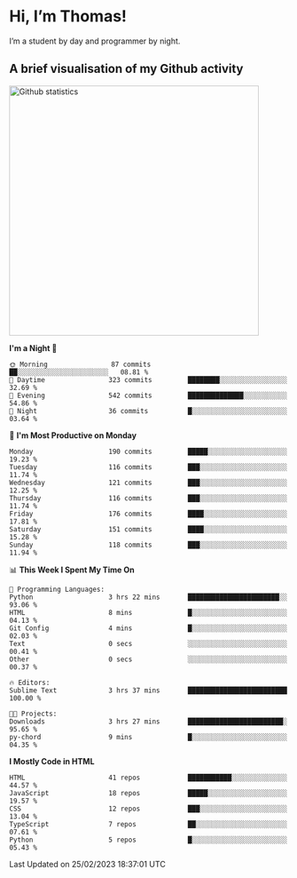 # Hi, I’m Thomas!
I’m a student by day and programmer by night.

## A brief visualisation of my Github activity

<img title="My Github statistics" alt="Github statistics" width="450px" src="https://github-readme-stats.vercel.app/api?username=thomasrettig&show_icons=true&include_all_commits=true&count_private=true&&hide=issues&theme=tokyonight&border_radius=6px"/>

<!--START_SECTION:waka-->
**I'm a Night 🦉** 

```text
🌞 Morning                87 commits          ██░░░░░░░░░░░░░░░░░░░░░░░   08.81 % 
🌆 Daytime                323 commits         ████████░░░░░░░░░░░░░░░░░   32.69 % 
🌃 Evening                542 commits         ██████████████░░░░░░░░░░░   54.86 % 
🌙 Night                  36 commits          █░░░░░░░░░░░░░░░░░░░░░░░░   03.64 % 
```
📅 **I'm Most Productive on Monday** 

```text
Monday                   190 commits         █████░░░░░░░░░░░░░░░░░░░░   19.23 % 
Tuesday                  116 commits         ███░░░░░░░░░░░░░░░░░░░░░░   11.74 % 
Wednesday                121 commits         ███░░░░░░░░░░░░░░░░░░░░░░   12.25 % 
Thursday                 116 commits         ███░░░░░░░░░░░░░░░░░░░░░░   11.74 % 
Friday                   176 commits         ████░░░░░░░░░░░░░░░░░░░░░   17.81 % 
Saturday                 151 commits         ████░░░░░░░░░░░░░░░░░░░░░   15.28 % 
Sunday                   118 commits         ███░░░░░░░░░░░░░░░░░░░░░░   11.94 % 
```


📊 **This Week I Spent My Time On** 

```text
💬 Programming Languages: 
Python                   3 hrs 22 mins       ███████████████████████░░   93.06 % 
HTML                     8 mins              █░░░░░░░░░░░░░░░░░░░░░░░░   04.13 % 
Git Config               4 mins              █░░░░░░░░░░░░░░░░░░░░░░░░   02.03 % 
Text                     0 secs              ░░░░░░░░░░░░░░░░░░░░░░░░░   00.41 % 
Other                    0 secs              ░░░░░░░░░░░░░░░░░░░░░░░░░   00.37 % 

🔥 Editors: 
Sublime Text             3 hrs 37 mins       █████████████████████████   100.00 % 

🐱‍💻 Projects: 
Downloads                3 hrs 27 mins       ████████████████████████░   95.65 % 
py-chord                 9 mins              █░░░░░░░░░░░░░░░░░░░░░░░░   04.35 % 
```

**I Mostly Code in HTML** 

```text
HTML                     41 repos            ███████████░░░░░░░░░░░░░░   44.57 % 
JavaScript               18 repos            █████░░░░░░░░░░░░░░░░░░░░   19.57 % 
CSS                      12 repos            ███░░░░░░░░░░░░░░░░░░░░░░   13.04 % 
TypeScript               7 repos             ██░░░░░░░░░░░░░░░░░░░░░░░   07.61 % 
Python                   5 repos             █░░░░░░░░░░░░░░░░░░░░░░░░   05.43 % 
```




 Last Updated on 25/02/2023 18:37:01 UTC
<!--END_SECTION:waka-->
